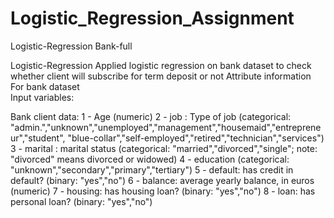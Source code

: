 # Logistic_Regression_Assignment

Logistic-Regression Bank-full 

Logistic-Regression  Applied logistic regression on bank dataset to check whether client will subscribe for term deposit or not  Attribute information For bank dataset  
Input variables: 

Bank client data: 1 - Age (numeric) 
2 - job : Type of job (categorical: "admin.","unknown","unemployed","management","housemaid","entrepreneur","student", "blue-collar","self-employed","retired","technician","services")
3 - marital : marital status (categorical: "married","divorced","single"; note: "divorced" means divorced or widowed) 
4 - education (categorical: "unknown","secondary","primary","tertiary")
5 - default: has credit in default? (binary: "yes","no")
6 - balance: average yearly balance, in euros (numeric)
7 - housing: has housing loan? (binary: "yes","no")
8 - loan: has personal loan? (binary: "yes","no")

